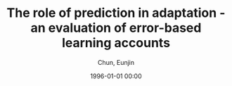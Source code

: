 ---
layout: post
title: The role of prediction in adaptation - an evaluation of error-based learning accounts

date: 1996-01-01 00:00
author: Chun, Eunjin
year: 2018
---